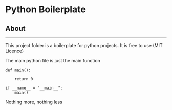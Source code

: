 
# Python Boilerplate

## About

-------
This project folder is a boilerplate for python projects. 
It is free to use (MIT Licence)

The main python file is just the main function

    def main():

        return 0

    if __name__ = "__main__":
        main()

Nothing more, nothing less
